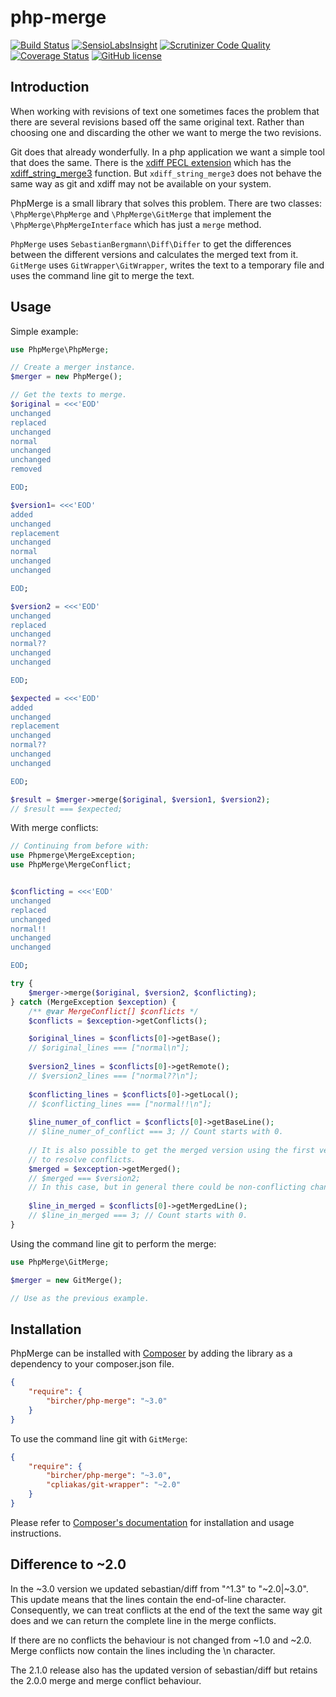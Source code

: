 # php-merge

[![Build Status](https://travis-ci.org/bircher/php-merge.svg?branch=master)](https://travis-ci.org/bircher/php-merge)
[![SensioLabsInsight](https://insight.sensiolabs.com/projects/e9399164-2b7d-4351-97ae-a600442d1e47/mini.png)](https://insight.sensiolabs.com/projects/e9399164-2b7d-4351-97ae-a600442d1e47)
[![Scrutinizer Code Quality](https://scrutinizer-ci.com/g/bircher/php-merge/badges/quality-score.png?b=master)](https://scrutinizer-ci.com/g/bircher/php-merge/?branch=master)
[![Coverage Status](https://coveralls.io/repos/github/bircher/php-merge/badge.svg?branch=master)](https://coveralls.io/github/bircher/php-merge?branch=master)
[![GitHub license](https://img.shields.io/badge/license-MIT-blue.svg)](https://raw.githubusercontent.com/bircher/php-merge/master/LICENSE.txt)

## Introduction

When working with revisions of text one sometimes faces the problem that there
are several revisions based off the same original text. Rather than choosing
one and discarding the other we want to merge the two revisions.

Git does that already wonderfully. In a php application we want a simple tool
that does the same. There is the [xdiff PECL extension](http://php.net/manual/en/book.xdiff.php)
which has the [xdiff_string_merge3](http://php.net/manual/en/function.xdiff-string-merge3.php)
function. But `xdiff_string_merge3` does not behave the same way as git and
xdiff may not be available on your system.

PhpMerge is a small library that solves this problem. There are two classes:
`\PhpMerge\PhpMerge` and `\PhpMerge\GitMerge` that implement the
`\PhpMerge\PhpMergeInterface` which has just a `merge` method.

`PhpMerge` uses `SebastianBergmann\Diff\Differ` to get the differences between
the different versions and calculates the merged text from it.
`GitMerge` uses `GitWrapper\GitWrapper`, writes the text to a temporary file
and uses the command line git to merge the text.

## Usage

Simple example:

```php
use PhpMerge\PhpMerge;

// Create a merger instance.
$merger = new PhpMerge();

// Get the texts to merge.
$original = <<<'EOD'
unchanged
replaced
unchanged
normal
unchanged
unchanged
removed

EOD;

$version1= <<<'EOD'
added
unchanged
replacement
unchanged
normal
unchanged
unchanged

EOD;

$version2 = <<<'EOD'
unchanged
replaced
unchanged
normal??
unchanged
unchanged

EOD;

$expected = <<<'EOD'
added
unchanged
replacement
unchanged
normal??
unchanged
unchanged

EOD;

$result = $merger->merge($original, $version1, $version2);
// $result === $expected;

```

With merge conflicts:

```php
// Continuing from before with:
use Phpmerge\MergeException;
use PhpMerge\MergeConflict;


$conflicting = <<<'EOD'
unchanged
replaced
unchanged
normal!!
unchanged
unchanged

EOD;

try {
    $merger->merge($original, $version2, $conflicting);
} catch (MergeException $exception) {
    /** @var MergeConflict[] $conflicts */
    $conflicts = $exception->getConflicts();

    $original_lines = $conflicts[0]->getBase();
    // $original_lines === ["normal\n"];
    
    $version2_lines = $conflicts[0]->getRemote();
    // $version2_lines === ["normal??\n"];
    
    $conflicting_lines = $conflicts[0]->getLocal();
    // $conflicting_lines === ["normal!!\n"];
    
    $line_numer_of_conflict = $conflicts[0]->getBaseLine();
    // $line_numer_of_conflict === 3; // Count starts with 0.
    
    // It is also possible to get the merged version using the first version
    // to resolve conflicts.
    $merged = $exception->getMerged();
    // $merged === $version2;
    // In this case, but in general there could be non-conflicting changes.
    
    $line_in_merged = $conflicts[0]->getMergedLine();
    // $line_in_merged === 3; // Count starts with 0.
}

```

Using the command line git to perform the merge:

```php
use PhpMerge\GitMerge;

$merger = new GitMerge();

// Use as the previous example.
```


## Installation

PhpMerge can be installed with [Composer](http://getcomposer.org) by adding
the library as a dependency to your composer.json file.

```json
{
    "require": {
        "bircher/php-merge": "~3.0"
    }
}
```

To use the command line git with `GitMerge`:

```json
{
    "require": {
        "bircher/php-merge": "~3.0",
        "cpliakas/git-wrapper": "~2.0"
    }
}
```

Please refer to [Composer's documentation](https://github.com/composer/composer/blob/master/doc/00-intro.md#introduction)
for installation and usage instructions.


## Difference to ~2.0

In the ~3.0 version we updated sebastian/diff from "^1.3" to "~2.0|~3.0".
This update means that the lines contain the end-of-line character.
Consequently, we can treat conflicts at the end of the text the same way
git does and we can return the complete line in the merge conflicts.

If there are no conflicts the behaviour is not changed from ~1.0 and ~2.0.
Merge conflicts now contain the lines including the \n character.

The 2.1.0 release also has the updated version of sebastian/diff but
retains the 2.0.0 merge and merge conflict behaviour.

